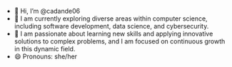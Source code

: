 - 👋 Hi, I’m @cadande06
- 🌱 I am currently exploring diverse areas within computer science, including software development, data science, and cybersecurity.
- 🌱 I am passionate about learning new skills and applying innovative solutions to complex problems, and I am focused on continuous growth in this dynamic field.
- 😄 Pronouns: she/her


<!---
cadande06/cadande06 is a ✨ special ✨ repository because its `README.md` (this file) appears on your GitHub profile.
You can click the Preview link to take a look at your changes.
--->
